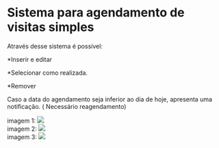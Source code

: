 # Sistema para agendamento de visitas simples

<a>Através desse sistema é possível:</a>
<p>*Inserir e editar</p>
<p>*Selecionar como realizada.</p>
<p>*Remover</p>

<p>Caso a data do agendamento seja inferior ao dia de hoje, apresenta uma notificação. ( Necessário reagendamento)</p>

imagem 1:
<img src="https://uploaddeimagens.com.br/images/003/587/680/original/pendentes.png?1639534473">
<br/>
imagem 2:
<img src="https://uploaddeimagens.com.br/images/003/587/681/original/nova_visita.png?1639534506">
<br/>
imagem 3:
<img src="https://uploaddeimagens.com.br/images/003/587/683/original/realizadas.png?1639534540">

